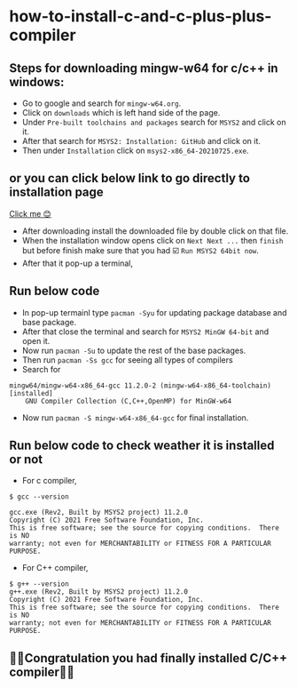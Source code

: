 # how-to-install-c-and-c-plus-plus-compiler

## Steps for downloading mingw-w64 for c/c++ in windows:
+ Go to google and search for ```mingw-w64.org```.
+ Click on ```downloads``` which is left hand side of the page.
+ Under ```Pre-built toolchains and packages``` search for ```MSYS2``` and click on it.
+ After that search for ```MSYS2: Installation: GitHub``` and click on it.
+ Then under ```Installation``` click on ```msys2-x86_64-20210725.exe```.

## or you can click below link to go directly to installation page
<a href = "https://www.msys2.org/">Click me 😊</a>

+ After downloading install the downloaded file by double click on that file.
+ When the installation window opens click on ```Next Next ...``` then ```finish``` but before finish make sure that you had ☑️ ```Run MSYS2 64bit now```.
+ After that it pop-up a terminal,

## Run below code
+ In pop-up termainl type ```pacman -Syu``` for updating package database and base package.
+ After that close the terminal and search for ```MSYS2 MinGW 64-bit``` and open it.
+ Now run ```pacman -Su``` to update the rest of the base packages.
+ Then run ```pacman -Ss gcc``` for seeing all types of compilers
+ Search for 
```
mingw64/mingw-w64-x86_64-gcc 11.2.0-2 (mingw-w64-x86_64-toolchain) [installed]
    GNU Compiler Collection (C,C++,OpenMP) for MinGW-w64 
```

+ Now run ``` pacman -S mingw-w64-x86_64-gcc ``` for final installation.

## Run below code to check weather it is installed or not
+ For c compiler,
```
$ gcc --version

gcc.exe (Rev2, Built by MSYS2 project) 11.2.0
Copyright (C) 2021 Free Software Foundation, Inc.
This is free software; see the source for copying conditions.  There is NO
warranty; not even for MERCHANTABILITY or FITNESS FOR A PARTICULAR PURPOSE.
```

+ For C++ compiler,
```
$ g++ --version
g++.exe (Rev2, Built by MSYS2 project) 11.2.0
Copyright (C) 2021 Free Software Foundation, Inc.
This is free software; see the source for copying conditions.  There is NO
warranty; not even for MERCHANTABILITY or FITNESS FOR A PARTICULAR PURPOSE.
```

## 🎉🎉Congratulation you had finally installed C/C++ compiler🎉🎉
